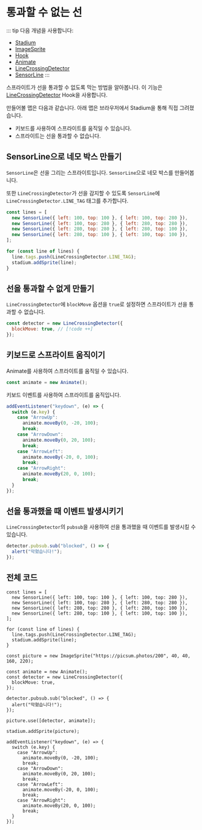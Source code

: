 # 통과할 수 없는 선

::: tip 다음 개념을 사용합니다:

- [Stadium](/API/classes/Stadium)
- [ImageSprite](/API/classes/ImageSprite)
- [Hook](/API/classes/Hook)
- [Animate](/API/classes/Animate)
- [LineCrossingDetector](/API/classes/LineCrossingDetector)
- [SensorLine](/API/classes/SensorLine)
  :::

스프라이트가 선을 통과할 수 없도록 막는 방법을 알아봅니다. 이 기능은 [LineCrossingDetector](/API/classes/LineCrossingDetector) Hook을 사용합니다.

만들어볼 맵은 다음과 같습니다. 아래 맵은 브라우저에서 Stadium을 통해 직접 그려졌습니다.

- 키보드를 사용하여 스프라이트를 움직일 수 있습니다.
- 스프라이트는 선을 통과할 수 없습니다.

<div ref="el"></div>

<script setup>
    import { ref, onMounted } from 'vue'
    import {
        Stadium,
        SensorLine,
        ImageSprite,
        MoveableSprite,
        Animate,
        LineCrossingDetector,
    } from "../../dist/stadium.js";
    const el = ref(null)
    const message = ref("아직 선을 통과하지 않았습니다.")

    onMounted(() => {
        const stadium = new Stadium(el.value, {
            width: 400,
            height: 400,
        });

        const lines = [
          new SensorLine({ left: 100, top: 100 }, { left: 100, top: 280 }),
          new SensorLine({ left: 100, top: 280 }, { left: 280, top: 280 }),
          new SensorLine({ left: 280, top: 280 }, { left: 280, top: 100 }),
          new SensorLine({ left: 280, top: 100 }, { left: 100, top: 100 }),
        ]

        for(const line of lines) {
          line.tags.push(LineCrossingDetector.LINE_TAG);
          stadium.addSprite(line);
        }

        const picture = new ImageSprite("https://picsum.photos/200", 40, 40, 160, 220);

        const animate = new Animate();
        const detector = new LineCrossingDetector({
          blockMove: true
        });

        detector.pubsub.sub("blocked", () => {
            alert("막혔습니다!")
        })

        picture.use([detector, animate]);

        stadium.addSprite(picture);

        addEventListener("keydown", (e) => {
            switch(e.key) {
                case "ArrowUp":
                    animate.moveBy(0, -20, 100);
                    break;
                case "ArrowDown":
                    animate.moveBy(0, 20, 100);
                    break;
                case "ArrowLeft":
                    animate.moveBy(-20, 0, 100);
                    break;
                case "ArrowRight":
                    animate.moveBy(20, 0, 100);
                    break;
            }
        })

        el.value.style.setProperty("border", "1px solid black")
    })
</script>

## SensorLine으로 네모 박스 만들기

`SensorLine`은 선을 그리는 스프라이트입니다. `SensorLine`으로 네모 박스를 만들어봅니다.

또한 `LineCrossingDetector`가 선을 감지할 수 있도록 `SensorLine`에 `LineCrossingDetector.LINE_TAG` 태그를 추가합니다.

```js
const lines = [
  new SensorLine({ left: 100, top: 100 }, { left: 100, top: 280 }),
  new SensorLine({ left: 100, top: 280 }, { left: 280, top: 280 }),
  new SensorLine({ left: 280, top: 280 }, { left: 280, top: 100 }),
  new SensorLine({ left: 280, top: 100 }, { left: 100, top: 100 }),
];

for (const line of lines) {
  line.tags.push(LineCrossingDetector.LINE_TAG);
  stadium.addSprite(line);
}
```

## 선을 통과할 수 없게 만들기

`LineCrossingDetector`에 `blockMove` 옵션을 `true`로 설정하면 스프라이트가 선을 통과할 수 없습니다.

```js
const detector = new LineCrossingDetector({
  blockMove: true, // [!code ++]
});
```

## 키보드로 스프라이트 움직이기

Animate를 사용하여 스프라이트를 움직일 수 있습니다.

```js
const animate = new Animate();
```

키보드 이벤트를 사용하여 스프라이트를 움직입니다.

```js
addEventListener("keydown", (e) => {
  switch (e.key) {
    case "ArrowUp":
      animate.moveBy(0, -20, 100);
      break;
    case "ArrowDown":
      animate.moveBy(0, 20, 100);
      break;
    case "ArrowLeft":
      animate.moveBy(-20, 0, 100);
      break;
    case "ArrowRight":
      animate.moveBy(20, 0, 100);
      break;
  }
});
```

## 선을 통과했을 때 이벤트 발생시키기

`LineCrossingDetector`의 `pubsub`을 사용하여 선을 통과했을 때 이벤트를 발생시킬 수 있습니다.

```js
detector.pubsub.sub("blocked", () => {
  alert("막혔습니다!");
});
```

## 전체 코드

```js{17}
const lines = [
  new SensorLine({ left: 100, top: 100 }, { left: 100, top: 280 }),
  new SensorLine({ left: 100, top: 280 }, { left: 280, top: 280 }),
  new SensorLine({ left: 280, top: 280 }, { left: 280, top: 100 }),
  new SensorLine({ left: 280, top: 100 }, { left: 100, top: 100 }),
];

for (const line of lines) {
  line.tags.push(LineCrossingDetector.LINE_TAG);
  stadium.addSprite(line);
}

const picture = new ImageSprite("https://picsum.photos/200", 40, 40, 160, 220);

const animate = new Animate();
const detector = new LineCrossingDetector({
  blockMove: true,
});

detector.pubsub.sub("blocked", () => {
  alert("막혔습니다!");
});

picture.use([detector, animate]);

stadium.addSprite(picture);

addEventListener("keydown", (e) => {
  switch (e.key) {
    case "ArrowUp":
      animate.moveBy(0, -20, 100);
      break;
    case "ArrowDown":
      animate.moveBy(0, 20, 100);
      break;
    case "ArrowLeft":
      animate.moveBy(-20, 0, 100);
      break;
    case "ArrowRight":
      animate.moveBy(20, 0, 100);
      break;
  }
});
```
